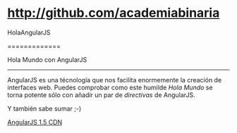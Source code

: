 
http://github.com/academiabinaria
=================================

HolaAngularJS

=============

Hola Mundo con AngularJS
________________________

AngularJS es una técnología que nos facilita enormemente la creación de interfaces web.
Puedes comprobar como este humilde *Hola Mundo* se torna potente sólo con añadir un par de *directivas* de AngularJS.


Y también sabe sumar ;-)


[AngularJS 1.5 CDN](https://ajax.googleapis.com/ajax/libs/angularjs/1.5.0-rc.1/angular.min.js)